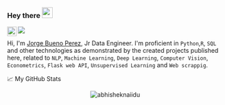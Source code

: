 ### Hey there <img src="https://media.giphy.com/media/hvRJCLFzcasrR4ia7z/giphy.gif" width="25px">

<a href="https://www.linkedin.com/in/jorge-bueno-perez-156520150/">
  <img align="left" alt="Abhishek's LinkedIN" width="22px" src="https://raw.githubusercontent.com/peterthehan/peterthehan/master/assets/linkedin.svg" />
</a>

![](https://visitor-badge.glitch.me/badge?page_id=lajobu)

Hi, I'm [Jorge Bueno Perez](https://www.jorgebuenoperez.com/), Jr Data Engineer. I'm proficient in `Python`,`R`, `SQL` and other technologies as demonstrated by the created projects published here, related to `NLP`, `Machine Learning`, `Deep Learning`, `Computer Vision`, `Econometrics`, `Flask web API`, `Unsupervised Learning` and `Web scrappig`.

📈 My GitHub Stats

<p align="center"> <img src="https://github-readme-stats.vercel.app/api?username=lajobu&show_icons=true&theme=gotham" alt="abhisheknaiidu" />
